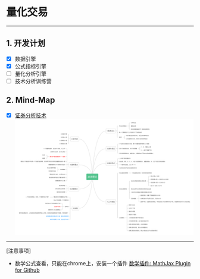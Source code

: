 量化交易
===
---
## 1. 开发计划
- [x] 数据引擎
- [x] 公式指标引擎
- [ ] 量化分析引擎
- [ ] 技术分析训练营

## 2. Mind-Map
- [x] [证券分析技术](https://github.com/mymmsc/quant/raw/1.0.x/docs/mind/%E6%B3%A2%E6%B5%AA%E7%90%86%E8%AE%BA.png)
  ![image](https://github.com/mymmsc/quant/blob/1.0.x/docs/mind/%E6%B3%A2%E6%B5%AA%E7%90%86%E8%AE%BA.png)

---

[注意事项]
- 数学公式查看，只能在chrome上，安装一个插件 [数学插件: MathJax Plugin for Github](https://chrome.google.com/webstore/detail/mathjax-plugin-for-github/ioemnmodlmafdkllaclgeombjnmnbima)